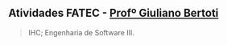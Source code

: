 ## Atividades  FATEC - [Profº Giuliano Bertoti](https://github.com/giulianobertoti)

> IHC;
> Engenharia de Software III.
